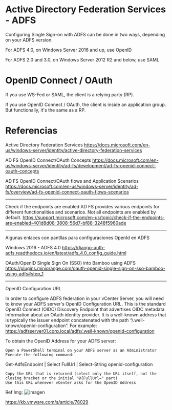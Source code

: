 # Active Directory Federation Services - ADFS

Configuring Single Sign-on with ADFS can be done in two ways, depending on your ADFS version.

For ADFS 4.0, on Windows Server 2016 and up, use OpenID

For ADFS 2.0 and 3.0, on Windows Server 2012 R2 and below, use SAML


# OpenID Connect / OAuth


If you use WS-Fed or SAML, the client is a relying party (RP).

If you use OpenID Connect / OAuth, the client is inside an application group. But functionally, it's the same as a RP.



# Referencias

Active Directory Federation Services
https://docs.microsoft.com/en-us/windows-server/identity/active-directory-federation-services


AD FS OpenID Connect/OAuth Concepts
https://docs.microsoft.com/en-us/windows-server/identity/ad-fs/development/ad-fs-openid-connect-oauth-concepts


AD FS OpenID Connect/OAuth flows and Application Scenarios
https://docs.microsoft.com/en-us/windows-server/identity/ad-fs/overview/ad-fs-openid-connect-oauth-flows-scenarios


---------------
Check if the endpoints are enabled
AD FS provides various endpoints for different functionalities and scenarios. Not all endpoints are enabled by default. 
https://support.microsoft.com/en-us/topic/check-if-the-endpoints-are-enabled-401d8d08-3808-56d7-bf88-3248f5960ade

------------------
Algunas enlaces con pantllas para configuraciones OpenId en ADFS

Windows 2016 - ADFS 4.0
https://django-auth-adfs.readthedocs.io/en/latest/adfs_4.0_config_guide.html

OAuth/OpenID Single Sign On (SSO) into Bamboo using ADFS
https://plugins.miniorange.com/oauth-openid-single-sign-on-sso-bamboo-using-adfs#step_1

--------------------------------

OpenID Configuration URL 

In order to configure ADFS federation in your vCenter Server, you will need to know your ADFS server's OpenID Configuration URL. This is the standard OpenID Connect (OIDC) Discovery Endpoint that advertises OIDC metadata information about an OAuth identity provider. It is a well-known address that is typically the issuer endpoint concatenated with the path “/.well-known/openid-configuration”. For example: https://adfsserver01.corp.local/adfs/.well-known/openid-configuration

To obtain the OpenID Address for your ADFS server:

    Open a PowerShell terminal on your ADFS server as an Administrator
    Execute the following command:

Get-AdfsEndpoint | Select FullUrl | Select-String openid-configuration

    Copy the URL that is returned (select only the URL itself, not the closing bracket or the initial "@{FullUrl=" part)
    Use this URL whenever vCenter asks for the OpenID Address

Ref Img:
![imagen](https://user-images.githubusercontent.com/222181/104085338-935f7280-521c-11eb-95ae-e493cb79ff32.png)

	
https://kb.vmware.com/s/article/78029

